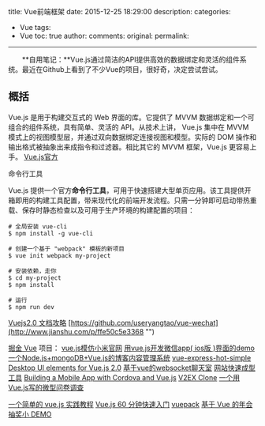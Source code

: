 title: Vue前端框架
date: 2015-12-25 18:29:00
description: 
categories:
- Vue
tags:
- Vue
toc: true
author:
comments:
original:
permalink: 
---

　　**自用笔记：**Vue.js通过简洁的API提供高效的数据绑定和灵活的组件系统。最近在Github上看到了不少Vue的项目，很好奇，决定尝试尝试。
<!-- more -->
## 概括
Vue.js 是用于构建交互式的 Web  界面的库。它提供了 MVVM 数据绑定和一个可组合的组件系统，具有简单、灵活的 API。从技术上讲， Vue.js 集中在 MVVM 模式上的视图模型层，并通过双向数据绑定连接视图和模型。实际的 DOM 操作和输出格式被抽象出来成指令和过滤器。相比其它的 MVVM 框架，Vue.js 更容易上手。
[Vue.js官方](http://cn.vuejs.org/ "")


命令行工具

Vue.js 提供一个官方<b>命令行工具</b>，可用于快速搭建大型单页应用。该工具提供开箱即用的构建工具配置，带来现代化的前端开发流程。只需一分钟即可启动带热重载、保存时静态检查以及可用于生产环境的构建配置的项目：

```
# 全局安装 vue-cli
$ npm install -g vue-cli

# 创建一个基于 "webpack" 模板的新项目
$ vue init webpack my-project

# 安装依赖，走你
$ cd my-project
$ npm install

# 运行
$ npm run dev
```



[Vuejs2.0 文档攻略](http://larabase.com/ "")
[https://github.com/useryangtao/vue-wechat](http://www.jianshu.com/p/ffe50c5e3368 "")

[掘金 Vue](http://gold.xitu.io/search/vue "")
项目：
[vue.js模仿小米官网](https://github.com/wendaosanshou/mi-by-vue "")
[用vue.js开发微信app( ios版 )界面的demo](https://github.com/useryangtao/vue-wechat "")
[一个Node.js+mongoDB+Vue.js的博客内容管理系统](http://ycwalker.com/2016/09/03/blog-cms/ "")
[vue-express-hot-simple](https://github.com/hilongjw/vue-express-hot-simple "")
[Desktop UI elements for Vue.js 2.0](https://github.com/ElemeFE/element "")
[基于vue的websocket聊天室](https://github.com/secreter/websocket_chat "")
[网站快速成型工具](http://element.eleme.io/#/ "")
[Building a Mobile App with Cordova and Vue.js](https://coligo.io/building-a-mobile-app-with-cordova-vuejs/ "")
[V2EX Clone](http://v2ex.liuzhen.me/ "")
[一个用Vue.js写的微型问卷调查](https://github.com/pramper/Demos/tree/master/Vue-Demos/Questionnaire "")

[一个简单的 vue.js 实践教程](https://segmentfault.com/a/1190000006776243 "")
[Vue.js 60 分钟快速入门](http://mp.weixin.qq.com/s?__biz=MzAxODE2MjM1MA==&mid=2651551140&idx=1&sn=5b791228d7978a837bb83063cf6e07d6&scene=0#wechat_redirect "")
[vuepack](https://github.com/egoist/vuepack/tree/master "")
[基于 Vue 的年会抽奖小 DEMO](https://ipudge.github.io/blog/2017/02/04/rollvue/#more "")
[]( "")


[]( "")